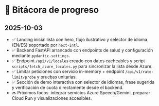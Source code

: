 # 📘 Bitácora de progreso

## 2025-10-03
- ✅ Landing inicial lista con hero, flujo ilustrativo y selector de idioma (EN/ES) soportado por `next-intl`.
- ✅ Backend FastAPI arrancado con endpoints de salud y configuración mediante `pydantic-settings`.
- ✅ Endpoint `/api/v1/locales` creado con datos cacheables y script `scripts/fetch_azure_locales.py` para sincronizar la lista desde Azure.
- ✅ Limitar peticiones con servicio in-memory + endpoint `/api/v1/rate-limit/probe` y pruebas unitarias.
- ✅ Sección de demo interactiva con selector de idiomas, frase sugerida y verificación de cuota directamente desde el backend.
- 🔜 Próximos focos: integrar servicios Azure Speech/Gemini, preparar Cloud Run y visualizaciones accesibles.
